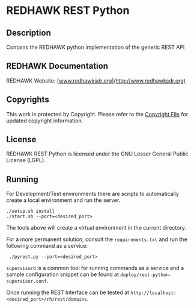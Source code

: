 # REDHAWK REST Python

## Description

Contains the REDHAWK python implementation of the generic REST API

## REDHAWK Documentation

REDHAWK Website: [www.redhawksdr.org](http://www.redhawksdr.org)

## Copyrights

This work is protected by Copyright. Please refer to the [Copyright File](COPYRIGHT) for updated copyright information.

## License

REDHAWK REST Python is licensed under the GNU Lesser General Public License (LGPL).

## Running

For Development/Test environments there are scripts to automatically create a local environment and run the server.

    ./setup.sh install
    ./start.sh --port=<desired_port>

The tools above will create a virtual environment in the current directory.

For a more permanent solution, consult the `requirements.txt` and run the following command as a service:

     ./pyrest.py --port=<desired_port>

`supervisord` is a common tool for running commands as a service and a sample configuration snippet
can be found at `deploy/rest-python-supervisor.conf`.

Once running the REST Interface can be tested at `http://localhost:<desired_port>/rh/rest/domains`.
